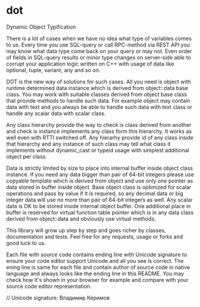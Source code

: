 # dot
Dynamic Object Typification

There is a lot of cases when we have no idea what type of variables comes to us. Every time you use SQL-query or call RPC-method via REST API you may know what data type come back on your query or may not. Even order of fields in SQL-query results or minor type changes on server-side able to corrupt your application logic written on C++ with usage of data like optional, tuple, variant, any and so on.

DOT is the new way of solutions for such cases. All you need is object with runtime determined data instance which is derived from object::data base class. You may work with suitable classes derived from object base class that provide methods to handle such data. For example object may contain data with text and you always be able to handle such data with text class or handle any scalar data with scalar class.

Any class hierarchy provide the way to check is class derived from another and check is instance implements any class form this hierarchy. It works as well even with RTTI switched off. Any hierarhy provide id of any class inside that hierarchy and any instance of such class may tell what class it implements without dynamic_cast or typeid usage with simplest additional object per class.

Data is strictly limited by size to place into internal buffer inside object class instance. If you need any data bigger than pair of 64-bit integers please use copyable template which is derived from object and use only one pointer as data stored in buffer inside object. Base object class is optimized for scalar operations and pass by value if it is required, so any decimal data or big integer data will use no more than pair of 64-bit integers as well. Any scalar data is OK to be stored inside internal object buffer. One additional place in buffer is reserved for virtual function table pointer which is in any data class derived from object::data and obviously use virtual methods.

This library will grow up step by step and goes richer by classes, documentation and tests.
Feel free for any requests, usage or forks and good luck to us.

Each file with source code contains ending line with Unicode signature to ensure your code editor support Unicode and all you see is correct. The ening line is same for each file and contain author of source code in native language and always looks like the ending line in this README. You may check how it's shown in your browser for example and compare with your source code editor representation.

// Unicode signature: Владимир Керимов

